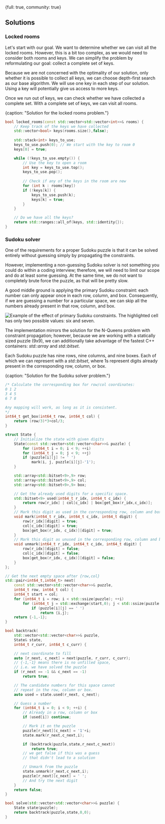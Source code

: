 {full: true, community: true}
## Solutions

### Locked rooms

Let's start with our goal. We want to determine whether we can visit all the locked rooms. However, this is a bit too complex, as we would need to consider both rooms and keys. We can simplify the problem by reformulating our goal: collect a complete set of keys.

Because we are not concerned with the optimality of our solution, only whether it is possible to collect all keys, we can choose depth-first search as our base algorithm. We will use one key in each step of our solution. Using a key will potentially give us access to more keys.

Once we run out of keys, we can check whether we have collected a complete set. With a complete set of keys, we can visit all rooms.

{caption: "Solution for the locked rooms problem."}
```cpp
bool locked_rooms(const std::vector<std::vector<int>>& rooms) {
    // Keep track of the keys we have collected
    std::vector<bool> keys(rooms.size(),false);
    
    std::stack<int> keys_to_use;
    keys_to_use.push(0); // We start with the key to room 0
    keys[0] = true;

    while (!keys_to_use.empty()) {
        // Use the key to open a room
        int key = keys_to_use.top();
        keys_to_use.pop();
        
        // Check if any of the keys in the room are new
        for (int k : rooms[key])
        if (!keys[k]) {
            keys_to_use.push(k);
            keys[k] = true;
        }
    }

    // Do we have all the keys?
    return std::ranges::all_of(keys, std::identity{});
}
```

<!-- https://compiler-explorer.com/z/bY9q9xd85 -->


### Sudoku solver

One of the requirements for a proper Sudoku puzzle is that it can be solved entirely without guessing simply by propagating the constraints.

However, implementing a non-guessing Sudoku solver is not something you could do within a coding interview; therefore, we will need to limit our scope and do at least some guessing. At the same time, we do not want to completely brute force the puzzle, as that will be pretty slow.

A good middle ground is applying the primary Sudoku constraint: each number can only appear once in each row, column, and box. Consequently, if we are guessing a number for a particular space, we can skip all the numbers already present in that row, column, and box.

![Example of the effect of primary Sudoku constraints. The highlighted cell has only two possible values: six and seven.](traversal/sudoku_constraints.png)

The implementation mirrors the solution for the N-Queens problem with constraint propagation; however, because we are working with a statically sized puzzle (9x9), we can additionally take advantage of the fastest C++ containers: *std::array* and *std::bitset*.

Each Sudoku puzzle has nine rows, nine columns, and nine boxes. Each of which we can represent with a *std::bitset*, where 1s represent digits already present in the corresponding row, column, or box.

{caption: "Solution for the Sudoku solver problem."}
```cpp
/* Calculate the corresponding box for row/col coordinates:
0 1 2
3 4 5
6 7 8

Any mapping will work, as long as it is consistent.
*/
int64_t get_box(int64_t row, int64_t col) {
    return (row/3)*3+col/3;
}

struct State {
    // Initialize the state with given digits
    State(const std::vector<std::vector<char>>& puzzle) {
        for (int64_t i = 0; i < 9; ++i)
        for (int64_t j = 0; j < 9; ++j)
        if (puzzle[i][j] != ' ')
            mark(i, j, puzzle[i][j]-'1');
    }

    std::array<std::bitset<9>,9> row;
    std::array<std::bitset<9>,9> col;
    std::array<std::bitset<9>,9> box;

    // Get the already used digits for a specific space.
    std::bitset<9> used(int64_t r_idx, int64_t c_idx) {
        return row[r_idx] | col[c_idx] | box[get_box(r_idx,c_idx)];
    }
    // Mark this digit as used in the corresponding row, column and box.
    void mark(int64_t r_idx, int64_t c_idx, int64_t digit) {
        row[r_idx][digit] = true;
        col[c_idx][digit] = true;
        box[get_box(r_idx, c_idx)][digit] = true;
    }
    // Mark this digit as unused in the corresponding row, column and box.
    void unmark(int64_t r_idx, int64_t c_idx, int64_t digit) {
        row[r_idx][digit] = false;
        col[c_idx][digit] = false;
        box[get_box(r_idx, c_idx)][digit] = false;
    }
};

// Get the next empty space after {row,col}
std::pair<int64_t,int64_t> next(
    const std::vector<std::vector<char>>& puzzle,
    int64_t row, int64_t col) {
    int64_t start = col;
    for (int64_t i = row; i < std::ssize(puzzle); ++i)
        for (int64_t j = std::exchange(start,0); j < std::ssize(puzzle[i]); ++j)
            if (puzzle[i][j] == ' ')
                return {i,j};
    return {-1,-1};
}

bool backtrack(
    std::vector<std::vector<char>>& puzzle,
    State& state,
    int64_t r_curr, int64_t c_curr) {

    // next coordinate to fill
    auto [r_next, c_next] = next(puzzle, r_curr, c_curr);
    // {-1,-1} means there is no unfilled space, 
    // i.e. we have solved the puzzle
    if (r_next == -1 && c_next == -1)
        return true;

    // The candidate numbers for this space cannot
    // repeat in the row, column or box.
    auto used = state.used(r_next, c_next);

    // Guess a number
    for (int64_t i = 0; i < 9; ++i) {
        // Already in a row, column or box
        if (used[i]) continue;

        // Mark it on the puzzle
        puzzle[r_next][c_next] = '1'+i;
        state.mark(r_next,c_next,i);

        if (backtrack(puzzle,state,r_next,c_next))
            return true;
        // we get false if this was a guess
        // that didn't lead to a solution

        // Unmark from the puzzle
        state.unmark(r_next,c_next,i);
        puzzle[r_next][c_next] = ' ';
        // And try the next digit
    }
    return false;
}

bool solve(std::vector<std::vector<char>>& puzzle) {
    State state(puzzle);
    return backtrack(puzzle,state,0,0);
}
```

<!-- https://compiler-explorer.com/z/arb7G9nGo -->